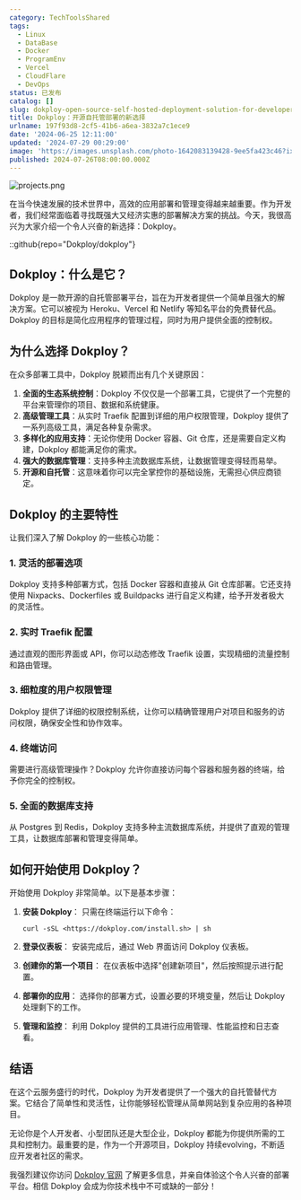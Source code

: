 ```yaml
---
category: TechToolsShared
tags:
  - Linux
  - DataBase
  - Docker
  - ProgramEnv
  - Vercel
  - CloudFlare
  - DevOps
status: 已发布
catalog: []
slug: dokploy-open-source-self-hosted-deployment-solution-for-developers
title: Dokploy：开源自托管部署的新选择
urlname: 197f93d8-2cf5-41b6-a6ea-3832a7c1ece9
date: '2024-06-25 12:11:00'
updated: '2024-07-29 00:29:00'
image: 'https://images.unsplash.com/photo-1642083139428-9ee5fa423c46?ixlib=rb-4.0.3&q=85&fm=jpg&crop=entropy&cs=srgb'
published: 2024-07-26T08:00:00.000Z
---
```


![projects.png](https://prod-files-secure.s3.us-west-2.amazonaws.com/5d24fe63-e567-4804-86f9-9fdc62e13082/adfdc1fe-2109-46ac-9ad4-f50e8631f20c/projects.png?X-Amz-Algorithm=AWS4-HMAC-SHA256&X-Amz-Content-Sha256=UNSIGNED-PAYLOAD&X-Amz-Credential=ASIAZI2LB466SZ57SXH5%2F20250328%2Fus-west-2%2Fs3%2Faws4_request&X-Amz-Date=20250328T213319Z&X-Amz-Expires=3600&X-Amz-Security-Token=IQoJb3JpZ2luX2VjEP7%2F%2F%2F%2F%2F%2F%2F%2F%2F%2FwEaCXVzLXdlc3QtMiJHMEUCICR%2FShwuvrqynmD%2FzXwKlByVja5%2B2Q49XxBp%2BXEB%2FoDzAiEAx4FOPVnFoaBvT1gjh3qXxIJXwv5W8TWifgedwZ5km5Aq%2FwMIZxAAGgw2Mzc0MjMxODM4MDUiDJV9djjrFQ%2B4ZfiOcCrcAyeGoC72Um8vPMzC0dx37pQHeGWp%2BoSZr%2FRQKUuVp8pVQMdMqOm%2Bb4N1fCHVV%2FZiwfuo%2BwEUAG0dEEJf5oVY6%2F%2F2CspL9VaEAMtydFRanxE5dvdRAO2Uj64UFHpRjW3kmM5m08ZDV4cAq64Gt%2F8U6DuD2GebOungz5WJK6BgitnAQbNH0jlNrNi9tIRiVORmbHwfG3PdGjdSjZhaAwjZzRbvyTpzhhYKTSeVWTRIJg33XVXcN%2B5DN5mLs4CPbvBfl%2BCDQXDd1yTv8wqW6MDzBhsNWKBsKquCV5FGq5RcnGWOVHJ%2Bmk53%2FPbzNUGbDit3q1GDF7oeCzONOdzvH5xugLyzyHgjKko3tgqQOjMgT7GrWIR0FQubI%2BMlBhvh2DOFfuXHJ7QioQ5ZV%2FTvUjyLk0tp7DaoHGn0k83m77RtXy8Aumpr4mFyTBUFVFWIL0qzXa30EbdUXO2YOnf6Al3EV4Znn3Jj8DUfTfRCX%2BLnhfxFk%2BGGI46FiNUQLEQlOHvOA9l0DMiIbnls5zyhsnQOfNeqByJJeLXhdK4qqTv0aic7wDO1M%2FT2XZ2suzrylgJpwrHPyhluO14SCmdhT53Ff1mgMRNXsp6p62ajoe9VG3u8BDUCFTVDcpmAgO0eMNWonL8GOqUBYouDwNA3MUb6t%2FPMJnbq4gxu4pTwz3d8gWz7ZFxWQqCItTujvNSXg8F99zyQoMOe4o6agA06Nc%2Fo6nr160Am%2FIxoG2CPHxvgn77ZOORqVSuWT4VrVP%2FhgM4js3ZnPQgieTC2pw8LfMDkDZMDipw%2B2jlbtMyYgLv2w%2F1Nvu09N3EtmSl9nx8tmvd%2FDcmvzUclpqHGFdYDwan0iOw7q%2B959ZWHrytl&X-Amz-Signature=94facd6b9f1a939e7bbe428c2ce5226e1e6c3816205661bff50976e95071fd77&X-Amz-SignedHeaders=host&x-id=GetObject)


在当今快速发展的技术世界中，高效的应用部署和管理变得越来越重要。作为开发者，我们经常面临着寻找既强大又经济实惠的部署解决方案的挑战。今天，我很高兴为大家介绍一个令人兴奋的新选择：Dokploy。


::github{repo="Dokploy/dokploy"}


## Dokploy：什么是它？


Dokploy 是一款开源的自托管部署平台，旨在为开发者提供一个简单且强大的解决方案。它可以被视为 Heroku、Vercel 和 Netlify 等知名平台的免费替代品。Dokploy 的目标是简化应用程序的管理过程，同时为用户提供全面的控制权。


## 为什么选择 Dokploy？


在众多部署工具中，Dokploy 脱颖而出有几个关键原因：

1. **全面的生态系统控制**：Dokploy 不仅仅是一个部署工具，它提供了一个完整的平台来管理你的项目、数据和系统健康。
2. **高级管理工具**：从实时 Traefik 配置到详细的用户权限管理，Dokploy 提供了一系列高级工具，满足各种复杂需求。
3. **多样化的应用支持**：无论你使用 Docker 容器、Git 仓库，还是需要自定义构建，Dokploy 都能满足你的需求。
4. **强大的数据库管理**：支持多种主流数据库系统，让数据管理变得轻而易举。
5. **开源和自托管**：这意味着你可以完全掌控你的基础设施，无需担心供应商锁定。

## Dokploy 的主要特性


让我们深入了解 Dokploy 的一些核心功能：


### 1. 灵活的部署选项


Dokploy 支持多种部署方式，包括 Docker 容器和直接从 Git 仓库部署。它还支持使用 Nixpacks、Dockerfiles 或 Buildpacks 进行自定义构建，给予开发者极大的灵活性。


### 2. 实时 Traefik 配置


通过直观的图形界面或 API，你可以动态修改 Traefik 设置，实现精细的流量控制和路由管理。


### 3. 细粒度的用户权限管理


Dokploy 提供了详细的权限控制系统，让你可以精确管理用户对项目和服务的访问权限，确保安全性和协作效率。


### 4. 终端访问


需要进行高级管理操作？Dokploy 允许你直接访问每个容器和服务器的终端，给予你完全的控制权。


### 5. 全面的数据库支持


从 Postgres 到 Redis，Dokploy 支持多种主流数据库系统，并提供了直观的管理工具，让数据库部署和管理变得简单。


## 如何开始使用 Dokploy？


开始使用 Dokploy 非常简单。以下是基本步骤：

1. **安装 Dokploy**：
只需在终端运行以下命令：

    ```plain text
    curl -sSL <https://dokploy.com/install.sh> | sh
    ```

2. **登录仪表板**：
安装完成后，通过 Web 界面访问 Dokploy 仪表板。
3. **创建你的第一个项目**：
在仪表板中选择"创建新项目"，然后按照提示进行配置。
4. **部署你的应用**：
选择你的部署方式，设置必要的环境变量，然后让 Dokploy 处理剩下的工作。
5. **管理和监控**：
利用 Dokploy 提供的工具进行应用管理、性能监控和日志查看。

## 结语


在这个云服务盛行的时代，Dokploy 为开发者提供了一个强大的自托管替代方案。它结合了简单性和灵活性，让你能够轻松管理从简单网站到复杂应用的各种项目。


无论你是个人开发者、小型团队还是大型企业，Dokploy 都能为你提供所需的工具和控制力。最重要的是，作为一个开源项目，Dokploy 持续evolving，不断适应开发者社区的需求。


我强烈建议你访问 [Dokploy 官网](https://dokploy.com/) 了解更多信息，并亲自体验这个令人兴奋的部署平台。相信 Dokploy 会成为你技术栈中不可或缺的一部分！

